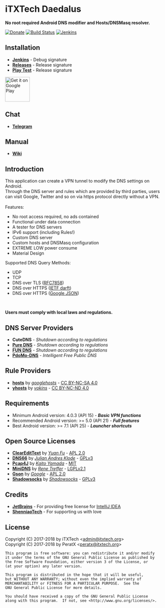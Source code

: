 iTXTech Daedalus
===============
__No root required Android DNS modifier and Hosts/DNSMasq resolver.__

[![Donate](https://img.shields.io/badge/alipay-donate-yellow.svg)](https://qr.alipay.com/a6x07022gffiehykicipv1a)
[![Build Status](https://travis-ci.org/iTXTech/Daedalus.svg?branch=master)](https://travis-ci.org/iTXTech/Daedalus)
[![Jenkins](https://img.shields.io/jenkins/s/http/dev.itxtech.org:10298/job/Daedalus.svg)](http://dev.itxtech.org:10298/job/Daedalus/)

Installation
-------------
* __[Jenkins](http://dev.itxtech.org:10298/job/Daedalus/)__ - Debug signature
* __[Releases](https://github.com/iTXTech/Daedalus/releases)__ - Release signature
* __[Play Test](https://play.google.com/apps/testing/org.itxtech.daedalus)__ - Release signature

[<img alt='Get it on Google Play'
      src='https://play.google.com/intl/en_us/badges/images/generic/en_badge_web_generic.png'
      height="80">](https://play.google.com/store/apps/details?id=org.itxtech.daedalus)

Chat
-------------
* __[Telegram](https://t.me/iTXTechDaedalus)__

Manual
-------------
* __[Wiki](https://github.com/iTXTech/Daedalus/wiki)__

Introduction
-------------
This application can create a VPN tunnel to modify the DNS settings on Android.<br>
Through the DNS server and rules which are provided by third parties, users can visit Google, Twitter and so on via https protocol directly without a VPN.<br>
<br>
Features:
* No root access required, no ads contained
* Functional under data connection
* A tester for DNS servers
* IPv6 support (including Rules!)
* Custom DNS server
* Custom hosts and DNSMasq configuration
* EXTREME LOW power consume
* Material Design

Supported DNS Query Methods:
* UDP
* TCP 
* DNS over TLS ([RFC7858](https://tools.ietf.org/html/rfc7858))
* DNS over HTTPS ([IETF darft](https://tools.ietf.org/html/draft-ietf-doh-dns-over-https-12))
* DNS over HTTPS ([Google JSON](https://developers.google.com/speed/public-dns/docs/dns-over-https))
<br>

__Users must comply with local laws and regulations.__<br>

DNS Server Providers
-------------
* __CuteDNS__ - *Shutdown according to regulations*
* __[Pure DNS](https://puredns.cn/)__ - *Shutdown according to regulations*
* __[FUN DNS](http://fundns.cn)__ - *Shutdown according to regulations*
* __[PdoMo-DNS](https://pdomo.me/)__ - *Intelligent Free Public DNS*

Rule Providers
-------------
* __[hosts](https://github.com/googlehosts/hosts)__ by *[googlehosts](https://github.com/googlehosts)* - [CC BY-NC-SA 4.0](https://creativecommons.org/licenses/by-nc-sa/4.0/deed.zh)
* __[yhosts](https://github.com/vokins/yhosts)__ by *[vokins](https://github.com/vokins)* - [CC BY-NC-ND 4.0](https://creativecommons.org/licenses/by-nc-nd/4.0/)

Requirements
-------------
* Minimum Android version: 4.0.3 (API 15) - __*Basic VPN functions*__
* Recommended Android version: >= 5.0 (API 21) - __*Full features*__
* Best Android version: >= 7.1 (API 25) - __*Launcher shortcuts*__

Open Source Licenses
-------------
* __[ClearEditText](https://github.com/MrFuFuFu/ClearEditText)__ by *[Yuan Fu](https://github.com/MrFuFuFu)* - [APL 2.0](https://github.com/MrFuFuFu/ClearEditText)
* __[DNS66](https://github.com/julian-klode/dns66)__ by *[Julian Andres Klode](https://github.com/julian-klode)* - [GPLv3](https://github.com/julian-klode/dns66/blob/master/COPYING)
* __[Pcap4J](https://github.com/kaitoy/pcap4j)__ by *[Kaito Yamada](https://github.com/kaitoy)* - [MIT](https://github.com/kaitoy/pcap4j)
* __[MiniDNS](https://github.com/rtreffer/minidns)__ by *[Rene Treffer](https://github.com/rtreffer)* - [LGPLv2.1](https://github.com/rtreffer/minidns/blob/master/LICENCE_LGPL2.1)
* __[Gson](https://github.com/google/gson)__ by *[Google](https://github.com/google)* - [APL 2.0](https://github.com/google/gson/blob/master/LICENSE)
* __[Shadowsocks](https://github.com/shadowsocks/shadowsocks-android)__ by *[Shadowsocks](https://github.com/shadowsocks)* - [GPLv3](https://github.com/shadowsocks/shadowsocks-android/blob/master/LICENSE)

Credits
------------
* __[JetBrains](https://www.jetbrains.com/)__ - For providing free license for [IntelliJ IDEA](https://www.jetbrains.com/idea/)
* __[ShenniaoTech](https://www.sncidc.com/)__ - For supporting us with love

License
------------
Copyright (C) 2017-2018 by iTXTech <[admin@itxtech.org](mailto:admin@itxtech.org)><br>
Copyright (C) 2017-2018 by PeratX <[peratx@itxtech.org](mailto:peratx@itxtech.org)>

	This program is free software: you can redistribute it and/or modify
	it under the terms of the GNU General Public License as published by
	the Free Software Foundation, either version 3 of the License, or
	(at your option) any later version.

	This program is distributed in the hope that it will be useful,
	but WITHOUT ANY WARRANTY; without even the implied warranty of
	MERCHANTABILITY or FITNESS FOR A PARTICULAR PURPOSE.  See the
	GNU General Public License for more details.

	You should have received a copy of the GNU General Public License
	along with this program.  If not, see <http://www.gnu.org/licenses/>.